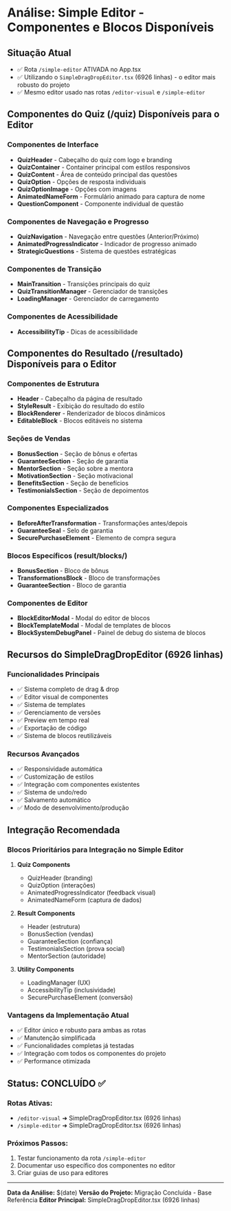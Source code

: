 # Análise: Simple Editor - Componentes e Blocos Disponíveis

## Situação Atual

- ✅ Rota `/simple-editor` ATIVADA no App.tsx
- ✅ Utilizando o `SimpleDragDropEditor.tsx` (6926 linhas) - o editor mais robusto do projeto
- ✅ Mesmo editor usado nas rotas `/editor-visual` e `/simple-editor`

## Componentes do Quiz (/quiz) Disponíveis para o Editor

### Componentes de Interface

- **QuizHeader** - Cabeçalho do quiz com logo e branding
- **QuizContainer** - Container principal com estilos responsivos
- **QuizContent** - Área de conteúdo principal das questões
- **QuizOption** - Opções de resposta individuais
- **QuizOptionImage** - Opções com imagens
- **AnimatedNameForm** - Formulário animado para captura de nome
- **QuestionComponent** - Componente individual de questão

### Componentes de Navegação e Progresso

- **QuizNavigation** - Navegação entre questões (Anterior/Próximo)
- **AnimatedProgressIndicator** - Indicador de progresso animado
- **StrategicQuestions** - Sistema de questões estratégicas

### Componentes de Transição

- **MainTransition** - Transições principais do quiz
- **QuizTransitionManager** - Gerenciador de transições
- **LoadingManager** - Gerenciador de carregamento

### Componentes de Acessibilidade

- **AccessibilityTip** - Dicas de acessibilidade

## Componentes do Resultado (/resultado) Disponíveis para o Editor

### Componentes de Estrutura

- **Header** - Cabeçalho da página de resultado
- **StyleResult** - Exibição do resultado do estilo
- **BlockRenderer** - Renderizador de blocos dinâmicos
- **EditableBlock** - Blocos editáveis no sistema

### Seções de Vendas

- **BonusSection** - Seção de bônus e ofertas
- **GuaranteeSection** - Seção de garantia
- **MentorSection** - Seção sobre a mentora
- **MotivationSection** - Seção motivacional
- **BenefitsSection** - Seção de benefícios
- **TestimonialsSection** - Seção de depoimentos

### Componentes Especializados

- **BeforeAfterTransformation** - Transformações antes/depois
- **GuaranteeSeal** - Selo de garantia
- **SecurePurchaseElement** - Elemento de compra segura

### Blocos Específicos (result/blocks/)

- **BonusSection** - Bloco de bônus
- **TransformationsBlock** - Bloco de transformações
- **GuaranteeSection** - Bloco de garantia

### Componentes de Editor

- **BlockEditorModal** - Modal do editor de blocos
- **BlockTemplateModal** - Modal de templates de blocos
- **BlockSystemDebugPanel** - Painel de debug do sistema de blocos

## Recursos do SimpleDragDropEditor (6926 linhas)

### Funcionalidades Principais

- ✅ Sistema completo de drag & drop
- ✅ Editor visual de componentes
- ✅ Sistema de templates
- ✅ Gerenciamento de versões
- ✅ Preview em tempo real
- ✅ Exportação de código
- ✅ Sistema de blocos reutilizáveis

### Recursos Avançados

- ✅ Responsividade automática
- ✅ Customização de estilos
- ✅ Integração com componentes existentes
- ✅ Sistema de undo/redo
- ✅ Salvamento automático
- ✅ Modo de desenvolvimento/produção

## Integração Recomendada

### Blocos Prioritários para Integração no Simple Editor

1. **Quiz Components**

   - QuizHeader (branding)
   - QuizOption (interações)
   - AnimatedProgressIndicator (feedback visual)
   - AnimatedNameForm (captura de dados)

2. **Result Components**

   - Header (estrutura)
   - BonusSection (vendas)
   - GuaranteeSection (confiança)
   - TestimonialsSection (prova social)
   - MentorSection (autoridade)

3. **Utility Components**
   - LoadingManager (UX)
   - AccessibilityTip (inclusividade)
   - SecurePurchaseElement (conversão)

### Vantagens da Implementação Atual

- ✅ Editor único e robusto para ambas as rotas
- ✅ Manutenção simplificada
- ✅ Funcionalidades completas já testadas
- ✅ Integração com todos os componentes do projeto
- ✅ Performance otimizada

## Status: CONCLUÍDO ✅

### Rotas Ativas:

- `/editor-visual` ➜ SimpleDragDropEditor.tsx (6926 linhas)
- `/simple-editor` ➜ SimpleDragDropEditor.tsx (6926 linhas)

### Próximos Passos:

1. Testar funcionamento da rota `/simple-editor`
2. Documentar uso específico dos componentes no editor
3. Criar guias de uso para editores

---

**Data da Análise:** $(date)
**Versão do Projeto:** Migração Concluída - Base Referência
**Editor Principal:** SimpleDragDropEditor.tsx (6926 linhas)
